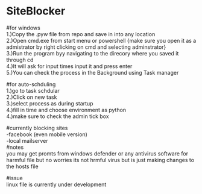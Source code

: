 # SiteBlocker
#for windows<br>
1.)Copy the .pyw file from repo and save in into any location <br>
2.)Open cmd.exe from start menu or powershell {make sure you open it as a admistrator by right clicking on cmd and selecting adminstrator}<br>
3.)Run the program byy navigating to the direcory where you saved it through cd<br>
4.)It will ask for input times input it and press enter<br>
5.)You can check the process in the Background using Task manager <br>

#for auto-schduling<br>
1.)go to task schdular <br>
2.)Click on new task<br>
3.)select process as during startup<br>
4.)fill in time and choose environment as python<br>
4.)make sure to check the admin tick box<br>

#currently blocking sites<br>
-facebook (even mobile version)<br>
-local mailserver<br>
#notes<br>
you may get promts from windows defender or any antivirus software for harmful file but no worries its not hrmful virus but is just making changes to the hosts file <br>

#issue <br>
linux file is currently under development
<br>
